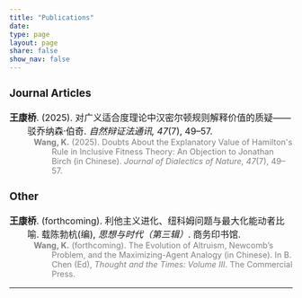 ```yaml
---
title: "Publications"
date: 
type: page
layout: page
share: false
show_nav: false
---
```


<div style="font-size: 16px;">

### Journal Articles

<div style="text-indent: -2em; padding-left: 2em; margin-bottom: 1em;">
  <strong>王康桥</strong>. (2025). 对广义适合度理论中汉密尔顿规则解释价值的质疑——驳乔纳森·伯奇. <em>自然辩证法通讯, 47</em>(7), 49–57.
  <div style="color: gray; font-size: 90%; margin-left: 3em;">
    <strong>Wang, K.</strong> (2025). Doubts About the Explanatory Value of Hamilton's Rule in Inclusive Fitness Theory: An Objection to Jonathan Birch (in Chinese). <em>Journal of Dialectics of Nature, 47</em>(7), 49–57.
  </div>
</div>


### Other

<div style="text-indent: -2em; padding-left: 2em; margin-bottom: 1em;">
  <strong>王康桥</strong>. (forthcoming). 利他主义进化、纽科姆问题与最大化能动者比喻. 载陈勃杭(编), <em>思想与时代（第三辑）</em>. 商务印书馆.
  <div style="color: gray; font-size: 90%; margin-left: 3em;">
    <strong>Wang, K.</strong> (forthcoming). The Evolution of Altruism, Newcomb’s Problem, and the Maximizing-Agent Analogy (in Chinese). In B. Chen (Ed), <em>Thought and the Times: Volume III</em>. The Commercial Press.
  </div>
</div>


</div>

---
